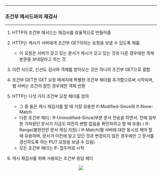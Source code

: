 -----
### 조건부 메서드와의 재검사
-----
1. HTTP의 조건부 메서드는 재검사를 효율적으로 만들어줌
2. HTTP는 캐시가 서버에게 조건부 GET이라는 요청을 보낼 수 있도록 해줌
   - 이 요청은 서버가 갖고 있는 문서가 캐시가 갖고 있는 것과 다른 경우에만 객체 본문을 보내달라고 하는 것

3. 이런 식으로, 신선도 검사와 객체를 받아오는 것은 하나의 조건부 GET으로 결합
4. 조건부 GET은 GET 요청 메세지에 특별한 조건부 헤더를 추가함으로써 시작되며, 웹 서버는 조건이 참인 경우에만 객체 반환
5. HTTP는 다섯 가지 조건부 요청 헤더를 정의
   - 그 중 둘은 캐시 재검사를 할 때 가장 유용한 If-Modified-Since와 If-None-Match
   - 다른 조건부 헤더 : If-Unmodified-Since(부분 문서 전송을 하면서, 전에 일부분 가져왔던 문서가 지금도 여전히 변함 없음을 확인하려고 할 때 유용) / If-Range(불완전한 문서 캐싱 지원) / If-Match(웹 서버에 대한 동시성 제어 할 때 유용하며, 문서가 이전에 알고 있던 것과 변경되지 않은 경우에만 그 문서를 갱신하도록 하는 PUT 요청을 보낼 수 있음)
   - 모든 조건부 헤더는 If- 접두어로 시작

6. 캐시 재검사를 위해 사용되는 조건부 응답 헤더
<div align="center">
<img src="https://github.com/user-attachments/assets/631a3782-56b9-49e6-a0ec-9f3eced5d78e">
</div>
